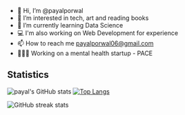 - 👋 Hi, I’m @payalporwal
- 👀 I’m interested in tech, art and reading books
- 🌱 I’m currently learning Data Science 
- 💻 I'm also working on Web Development for experience
- 📫 How to reach me payalporwal06@gmail.com
- 👩🏻‍💻 Working on a mental health startup - PACE



<!---
Resume link --- https://drive.google.com/file/d/1cfYf57dznXzBuoJMrxDegKxYkkdPZGpd/view?usp=sharing
payalporwal/payalporwal is a ✨ special ✨ repository because its `README.md` (this file) appears on your GitHub profile.
You can click the Preview link to take a look at your changes.
--->
Statistics
--------
![payal's GitHub stats](https://github-readme-stats.vercel.app/api?username=payalporwal&show_icons=true&theme=tokyonight)
[![Top Langs](https://github-readme-stats.vercel.app/api/top-langs/?username=payalporwal&layout=compact&theme=tokyonight&card_width=750)](https://github.com/payalporwal/github-readme-stats)

![GitHub streak stats](https://github-readme-streak-stats.herokuapp.com/?user=payalporwal&theme=tokyonight&card_width=1000) 
